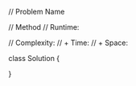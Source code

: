 <!-- tabs:start -->

// Problem Name

// Method
// Runtime:

// Complexity:
// + Time:
// + Space:

class Solution {

}


<!-- tabs:end -->